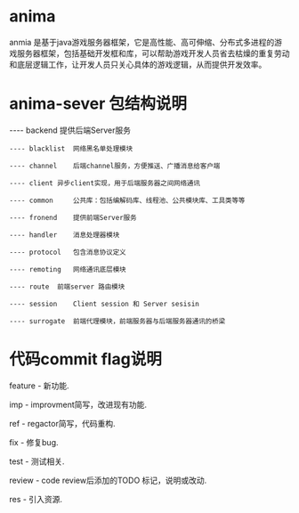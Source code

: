 # anima

anmia 是基于java游戏服务器框架，它是高性能、高可伸缩、分布式多进程的游戏服务器框架，包括基础开发框和库，可以帮助游戏开发人员省去枯燥的重复劳动和底层逻辑工作，让开发人员只关心具体的游戏逻辑，从而提供开发效率。

# anima-sever 包结构说明

 ---- backend		提供后端Server服务
	
	---- blacklist 	网络黑名单处理模块
	
	---- channel	后端channel服务，方便推送、广播消息给客户端
	
	---- client	异步client实现，用于后端服务器之间网络通讯
	
	---- common     公共库：包括编解码库、线程池、公共模块库、工具类等等
	
	---- fronend    提供前端Server服务
	
	---- handler	消息处理器模块
	
	---- protocol   包含消息协议定义
	
	---- remoting	网络通讯底层模块
	
	---- route	前端server 路由模块
	
	---- session	Client session 和 Server sesisin
	
	---- surrogate	前端代理模块，前端服务器与后端服务器通讯的桥梁

# 代码commit flag说明
feature -  新功能.

imp     -  improvment简写，改进现有功能.

ref     -  regactor简写，代码重构.

fix     -  修复bug.

test    -  测试相关.

review  -  code review后添加的TODO 标记，说明或改动.

res     -  引入资源.
 
 
